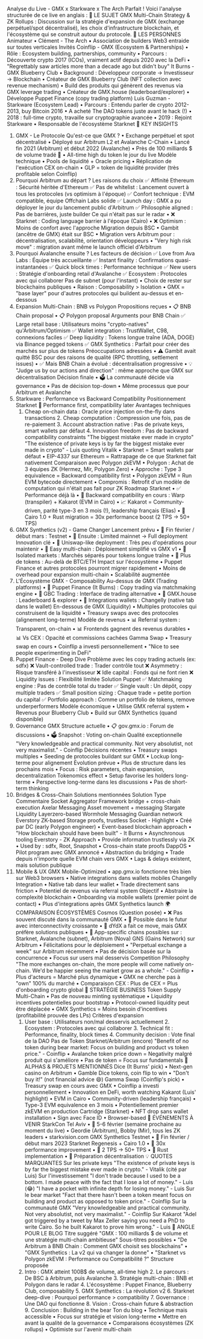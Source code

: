 Analyse du Live - GMX x Starkware x The Arch
Parfait ! Voici l'analyse structurée de ce live en anglais :
📌 LE SUJET
GMX Multi-Chain Strategy & ZK Rollups : Discussion sur la stratégie d'expansion de GMX (exchange perpétuel/spot décentralisé), les choix d'infrastructure blockchain, et l'écosystème qui se construit autour du protocole.
👥 LES PERSONNES
Animateur
	•	Clément - The Arch
	▪	Association de builders Web3 entraide sur toutes verticales
Invités
Coinflip - GMX (Ecosystem & Partnerships)
	•	Rôle : Ecosystem building, partnerships, community	•	Parcours : Découverte crypto 2017 (ICOs), vraiment actif depuis 2020 avec la DeFi	•	"Regrettably saw articles more than a decade ago but didn't buy"
It Burns - GMX Blueberry Club
	•	Background : Développeur corporate → Investisseur → Blockchain	•	Créateur de GMX Blueberry Club (NFT collection avec revenue mechanism)	•	Build des produits qui génèrent des revenus via GMX leverage trading	•	Créateur de GMX.house (leaderboard/explorer)	•	Développe Puppet Finance (copy trading platform)
Luis Guzman - Starkware (Ecosystem Lead)
	•	Parcours : Entendu parler de crypto 2012-2013, buy Bitcoin 2016	•	A acheté The DAO tokens juste avant le hack (!)	•	2018 : full-time crypto, travaille sur cryptographie avancée	•	2019 : Rejoint Starkware	•	Responsable de l'écosystème Starknet
🔑 KEY INSIGHTS
1. GMX - Le Protocole
Qu'est-ce que GMX ?
	•	Exchange perpétuel et spot décentralisé	•	Déployé sur Arbitrum L2 et Avalanche C-Chain	•	Lancé fin 2021 (Arbitrum) et début 2022 (Avalanche)	•	Près de 100 milliards $ de volume tradé 🚀	•	All-time high du token le jour du live
Modèle technique
	•	Pools de liquidité + Oracle pricing	•	Réplication de l'exécution CEX on-chain	•	GLP = token de liquidité provider (très profitable selon Coinflip)
2. Pourquoi Arbitrum au départ ?
Les raisons du choix
✅ Affinité Ethereum : Sécurité héritée d'Ethereum
✅ Pas de whitelist : Lancement ouvert à tous les protocoles (vs optimism à l'époque)
✅ Confort technique : EVM compatible, équipe Offchain Labs solide
✅ Launch day : GMX a pu déployer le jour du lancement public d'Arbitrum
✅ Philosophie aligned : Pas de barrières, juste builder
Ce qui n'était pas sur le radar
	•	❌ Starknet : Coding language barrier à l'époque (Cairo)	•	❌ Optimism : Moins de confort avec l'approche
Migration depuis BSC
	•	Gambit (ancêtre de GMX) était sur BSC	•	Migration vers Arbitrum pour : décentralisation, scalabilité, orientation développeurs	•	"Very high risk move" : migration avant même le launch officiel d'Arbitrum
3. Pourquoi Avalanche ensuite ?
Les facteurs de décision
✅ Love from Ava Labs : Équipe très accueillante
✅ Instant finality : Confirmations quasi-instantanées
✅ Quick block times : Performance technique
✅ New users : Stratégie d'onboarding retail d'Avalanche
✅ Ecosystem : Protocoles avec qui collaborer
Pas de subnet (pour l'instant)
	•	Choix de rester sur blockchains publiques	•	Raison : Composability > Isolation	•	GMX = "base layer" pour d'autres protocoles qui buildent au-dessus et en-dessous
4. Expansion Multi-Chain : BNB vs Polygon
Propositions reçues
	•	📋 BNB Chain proposal	•	📋 Polygon proposal
Arguments pour BNB Chain
✅ Large retail base : Utilisateurs moins "crypto-natives" qu'Arbitrum/Optimism
✅ Wallet integration : TrustWallet, C98, connexions faciles
✅ Deep liquidity : Tokens longue traîne (ADA, DOGE) via Binance pegged tokens
✅ GMX Synthetics : Parfait pour créer des marchés sur plus de tokens
Préoccupations adressées
	•	⚠️ Gambit avait quitté BSC pour des raisons de qualité (RPC throttling, settlement issues)	•	✅ Mais BNB Chain a évolué : décentralisation progressive	•	💡 "Judge us by our actions and direction" : même approche que GMX sur décentralisation
Décision finale
	•	🗳️ La communauté décide via governance	•	Pas de décision top-down	•	Même processus que pour Arbitrum et Avalanche
5. Starkware : Performance vs Backward Compatibility
Positionnement Starknet
🎯 Performance first, compatibility later
Avantages techniques
	1.	Cheap on-chain data : Oracle price injection on-the-fly dans transactions	2.	Cheap computation : Compression une fois, pas de re-paiement	3.	Account abstraction native : Pas de private keys, smart wallets par défaut	4.	Innovation freedom : Pas de backward compatibility constraints
"The biggest mistake ever made in crypto"
"The existence of private keys is by far the biggest mistake ever made in crypto" - Luis quoting Vitalik
	•	Starknet = Smart wallets par défaut	•	EIP-4337 sur Ethereum = Rattrapage de ce que Starknet fait nativement
Comparaison avec Polygon zkEVM
	•	Polygon : Achat de 3 équipes ZK (Hermez, Mir, Polygon Zero)	•	Approche : Type 3 equivalence = Backward compatibility first	•	Polygon zkEVM = Run EVM bytecode directement	•	Compromis : Retrofit d'un modèle de computation qui n'était pas fait pour ZK
Roadmap Starknet
	•	✅ Performance déjà là	•	🔄 Backward compatibility en cours : Warp (transpiler) + Kakarot (EVM in Cairo)	•	📈 Kakarot = Community-driven, parité type-3 en 3 mois (!), leadership français (Elias)	•	🚀 Cairo 1.0 + Rust migration = 30x performance boost (2 TPS → 50+ TPS)
6. GMX Synthetics (v2) - Game Changer
Lancement prévu
	•	📅 Fin février / début mars : Testnet	•	📅 Ensuite : Limited mainnet → Full deployment
Innovation clé
	•	🔧 Uniswap-like deployment : Très peu d'opérations pour maintenir	•	🔧 Easy multi-chain : Déploiement simplifié vs GMX v1	•	🔧 Isolated markets : Marchés séparés pour tokens longue traîne	•	🔧 Plus de tokens : Au-delà de BTC/ETH
Impact sur l'écosystème
	•	Puppet Finance et autres protocoles pourront migrer rapidement	•	Moins de overhead pour expansion multi-chain	•	Scalabilité augmentée
7. L'Écosystème GMX - Composability
Au-dessus de GMX (Trading platforms)
	•	🎯 Puppet Finance (It Burns) : Copy trading via matchmaking engine	•	🎯 GBC Trading : Interface de trading alternative	•	🎯 GMX.house : Leaderboard & explorer	•	🎯 Integrations wallets : Changelly (native tab dans le wallet)
En-dessous de GMX (Liquidity)
	•	Multiples protocoles qui construisent de la liquidité	•	Treasury swaps avec des protocoles (alignement long-terme)
Modèle de revenus
	•	📊 Referral system : Transparent, on-chain	•	📊 Frontends gagnent des revenus durables	•	📊 Vs CEX : Opacité et commissions cachées
Gamma Swap
	•	Treasury swap en cours	•	Coinflip a investi personnellement	•	"Nice to see people experimenting in DeFi"
8. Puppet Finance - Deep Dive
Problème avec les copy trading actuels (ex: sdfx)
❌ Vault-controlled trade : Trader contrôle tout
❌ Asymmetry : Risque transféré à l'investisseur
❌ Idle capital : Fonds qui ne font rien
❌ Liquidity issues : Flexibilité limitée
Solution Puppet
✅ Matchmaking engine : Pas de contrôle total du trader
✅ Single vault : Un dépôt, copy multiple traders
✅ Small position sizing : Chaque trade = petite portion du capital
✅ Portfolio approach : Comme un portfolio de tokens, remove underperformers
Modèle économique
	•	Utilise GMX referral system	•	Revenus pour Blueberry Club	•	Build sur GMX Synthetics (quand disponible)
9. Governance GMX
Structure actuelle
	•	📋 gov.gmx.io : Forum de discussions	•	🗳️ Snapshot : Voting on-chain
Qualité exceptionnelle
"Very knowledgeable and practical community. Not very absolutist, not very maximalist." - Coinflip
Décisions récentes
	•	Treasury swaps multiples	•	Seeding de protocoles buildant sur GMX	•	Lockup long-terme pour alignement
Évolution prévue
	•	Plus de structure dans les prochains mois	•	Focus : Risk parameters, chain expansion, decentralization
Tokenomics effect
	•	Setup favorise les holders long-terme	•	Perspective long-terme dans les discussions	•	Pas de short-term thinking
10. Bridges & Cross-Chain
Solutions mentionnées
Solution
Type
Commentaire
Socket
Aggregator
Framework bridge + cross-chain execution
Axelar
Messaging
Asset movement + messaging
Stargate
Liquidity
Layerzero-based
Wormhole
Messaging
Guardian network
Everstory
ZK-based
Storage proofs, trustless
Socket - Highlight
	•	Créé par DC (early Polygon engineer)	•	Event-based blockchain approach	•	"How blockchain should have been built" - It Burns	•	Asynchronous tooling
Everstory - ZK Approach
	•	Provide information trustlessly via ZK	•	Used by : sdfx, Root, Snapshot	•	Cross-chain state proofs
DappOS
	•	Pilot program avec GMX annoncé	•	Abstraction du bridging	•	Trade depuis n'importe quelle EVM chain vers GMX	•	Lags & delays existent, mais solution publique
11. Mobile & UX
GMX Mobile-Optimized
	•	app.gmx.io fonctionne très bien sur Web3 browsers	•	Native integrations dans wallets mobiles
Changelly Integration
	•	Native tab dans leur wallet	•	Trade directement sans friction	•	Potentiel de revenus via referral system
Objectif
	•	Abstraire la complexité blockchain	•	Onboarding via mobile wallets (premier point de contact)	•	Plus d'integrations après GMX Synthetics launch
🌍 COMPARAISON ÉCOSYSTÈMES
Cosmos (Question posée)
	•	❌ Pas souvent discuté dans la communauté GMX	•	🤔 Possible dans le futur avec interconnectivity croissante	•	🤔 dYdX a fait ce move, mais GMX préfère solutions publiques	•	🤔 App-specific chains possibles sur : Starknet, Avalanche (subnet), Arbitrum (Nova)
GNS (Gains Network) sur Arbitrum
	•	Félicitations pour le déploiement	•	"Perpetual exchange a week" sur Arbitrum récemment	•	Pas de décision basée sur la concurrence	•	Focus sur users mal desservis
Competition Philosophy
"The more exchanges on-chain, the more people will come natively on-chain. We'd be happier seeing the market grow as a whole." - Coinflip
	•	Plus d'acteurs = Marché plus dynamique	•	GMX ne cherche pas à "own" 100% du marché	•	Comparaison CEX : Plus de CEX = Plus d'onboarding crypto global
💼 STRATÉGIE BUSINESS
Token Supply Multi-Chain
	•	Pas de nouveau minting systématique	•	Liquidity incentives potentielles pour bootstrap	•	Protocol-owned liquidity peut être déplacée	•	GMX Synthetics = Moins besoin d'incentives (profitabilité prouvée des LPs)
Critères d'expansion
	1.	User base : Utilisateurs non/mal desservis actuellement	2.	Ecosystem : Protocoles avec qui collaborer	3.	Technical fit : Performance, finality, block times	4.	Community decision : Vote final de la DAO
Pas de Token Starknet/Arbitrum (encore)
"Benefit of no token during bear market: Focus on building and product vs token price." - Coinflip
	•	Avalanche token price down = Negativity malgré produit qui s'améliore	•	Pas de token = Focus sur fundamentals
🎯 ALPHAS & PROJETS MENTIONNÉS
Dice (It Burns' pick)
	•	Next-gen casino on Arbitrum	•	Gamble Dice tokens, coin flip to win	•	"Don't buy it!" (not financial advice 😄)
Gamma Swap (Coinflip's pick)
	•	Treasury swap en cours avec GMX	•	Coinflip a investi personnellement	•	Innovation en DeFi, worth watching
Kakarot (Luis' highlight)
	•	EVM in Cairo	•	Community-driven (leadership français)	•	Type-3 EVM equivalence en 3 mois	•	Potentiellement premier zkEVM en production
Cartridge (Starknet)
	•	NFT drop sans wallet installation	•	Sign avec Face ID	•	Browser-based
📅 ÉVÉNEMENTS À VENIR
StarkCon Tel Aviv
	•	📅 5-6 février (semaine prochaine au moment du live)	•	Geordie (Arbitrum), Bobby (Mir), tous les ZK leaders	•	starkvision.com
GMX Synthetics Testnet
	•	📅 Fin février / début mars 2023
Starknet Regenesis + Cairo 1.0
	•	🚀 30x performance improvement	•	🚀 2 TPS → 50+ TPS	•	🚀 Rust implementation	•	🚀 Préparation décentralisation
💡 QUOTES MARQUANTES
Sur les private keys
"The existence of private keys is by far the biggest mistake ever made in crypto." - Vitalik (cité par Luis)
Sur l'investissement
"I don't trade because I used to be a bottom. I made peace with the fact that I lose a lot of money." - Luis (😂)
"I have a pocket with infinite depth for losing money." - Luis
Sur le bear market
"Fact that there hasn't been a token meant focus on building and product as opposed to token price." - Coinflip
Sur la communauté GMX
"Very knowledgeable and practical community. Not very absolutist, not very maximalist." - Coinflip
Sur Kakarot
"Adel got triggered by a tweet by Max Zeller saying you need a PhD to write Cairo. So he built Kakarot to prove him wrong." - Luis
🎯 ANGLE POUR LE BLOG
Titre suggéré
"GMX : 100 milliards $ de volume et une stratégie multi-chain ambitieuse"
Sous-titres possibles
	•	"De Arbitrum à BNB Chain : Comment GMX choisit ses blockchains"	•	"GMX Synthetics : La v2 qui va changer la donne"	•	"Starknet vs Polygon zkEVM : Performance ou Compatibilité ?"
Structure proposée
	1.	Intro : GMX atteint 100B$ de volume, all-time high	2.	Le parcours : De BSC à Arbitrum, puis Avalanche	3.	Stratégie multi-chain : BNB et Polygon dans le radar	4.	L'écosystème : Puppet Finance, Blueberry Club, composability	5.	GMX Synthetics : La révolution v2	6.	Starknet deep-dive : Pourquoi performance > compatibility	7.	Governance : Une DAO qui fonctionne	8.	Vision : Cross-chain future & abstraction	9.	Conclusion : Building in the bear
Ton du blog
	•	Technique mais accessible	•	Focus sur stratégie et vision long-terme	•	Mettre en avant la qualité de la governance	•	Comparaisons écosystèmes (ZK rollups)	•	Optimiste sur l'avenir multi-chain